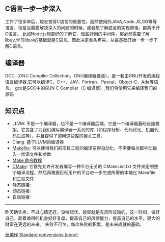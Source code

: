 ## C语言一步一步深入

工作了很多年后，越发觉得C语言的重要性，虽然使用的JAVA,Node.JS,GO等等语言，但是当需要解决深入的问题的时候，或者想了解底层的实现原理，都离不开C语言。
比如Node.js想更好的了解它，做些好用的中间件，那必然需要了解libuv,学习libuv的基础就是C语言。因此决定重头再来，从最基础开始一步一步了解C语言。

## 编译器
GCC（GNU Compiler Collection，GNU编译器套装），是一套由GNU开发的编程语言编译器,它可以编译C、C++、JAV、Fortran、Pascal、Object-C、Ada等语言。
gcc是GCC中的GUN C Compiler（C 编译器）,我们将使用它来编译我们的源码

## 知识点
* LLVM: 不是一个编译器，也不是一个编译器后端，它是一个编译器基础设施框架，它包含了为我们编写编译器一系列的库（如程序分析、代码优化、机器代码生成等），并且提供了调用这些库的相关工具。
* Clang: 基于LLVM的编译器
* [Makefile](http://c.biancheng.net/view/7097.html): 可以使得我们的项目工程的编译变得自动化，不需要每次都手动输入一堆源文件和参数
* [Make 命令教程](https://www.ruanyifeng.com/blog/2015/02/make.html)
* [CMake](https://www.hahack.com/codes/cmake/): 它首先允许开发者编写一种平台无关的 CMakeList.txt 文件来定制整个编译流程，然后再根据目标用户的平台进一步生成所需的本地化 Makefile 和工程文件
* 静态链接:
* 动态链接:
* 自动链接:

-------------------------------------------------------------------------------------
昨天确实疼，不过心情还好，没啥起伏，投资就是有风险波动的，这一时刻，做好自己，趁着难得的机会好好复盘，提高自己的风控能力，提高自己的水平，更大的财富在更远的未来。
失败不可怕，每次失败的积累，是未来成就的基础。

[反编译](https://godbolt.org/)
[Standard conversions [conv]](http://www.lcdf.org/c%2B%2B/clause4.html)